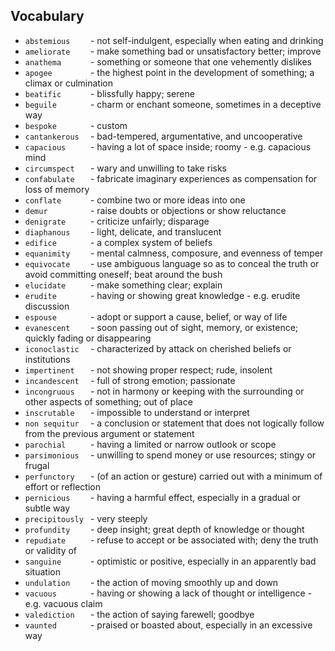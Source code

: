 ## Vocabulary


- `abstemious    ` - not self-indulgent, especially when eating and drinking
- `ameliorate    ` - make something bad or unsatisfactory better; improve
- `anathema      ` - something or someone that one vehemently dislikes
- `apogee        ` - the highest point in the development of something; a climax or culmination
- `beatific      ` - blissfully happy; serene
- `beguile       ` - charm or enchant someone, sometimes in a deceptive way
- `bespoke       ` - custom
- `cantankerous  ` - bad-tempered, argumentative, and uncooperative
- `capacious     ` - having a lot of space inside; roomy - e.g. capacious mind
- `circumspect   ` - wary and unwilling to take risks
- `confabulate   ` - fabricate imaginary experiences as compensation for loss of memory
- `conflate      ` - combine two or more ideas into one
- `demur         ` - raise doubts or objections or show reluctance
- `denigrate     ` - criticize unfairly; disparage
- `diaphanous    ` - light, delicate, and translucent
- `edifice       ` - a complex system of beliefs
- `equanimity    ` - mental calmness, composure, and evenness of temper
- `equivocate    ` - use ambiguous language so as to conceal the truth or avoid committing oneself; beat around the bush
- `elucidate     ` - make something clear; explain
- `erudite       ` - having or showing great knowledge - e.g. erudite discussion
- `espouse       ` - adopt or support a cause, belief, or way of life
- `evanescent    ` - soon passing out of sight, memory, or existence; quickly fading or disappearing
- `iconoclastic  ` - characterized by attack on cherished beliefs or institutions
- `impertinent   ` - not showing proper respect; rude, insolent
- `incandescent  ` - full of strong emotion; passionate
- `incongruous   ` - not in harmony or keeping with the surrounding or other aspects of something; out of place
- `inscrutable   ` - impossible to understand or interpret
- `non sequitur  ` - a conclusion or statement that does not logically follow from the previous argument or statement
- `parochial     ` - having a limited or narrow outlook or scope
- `parsimonious  ` - unwilling to spend money or use resources; stingy or frugal
- `perfunctory   ` - (of an action or gesture) carried out with a minimum of effort or reflection
- `pernicious    ` - having a harmful effect, especially in a gradual or subtle way
- `precipitously ` - very steeply
- `profundity    ` - deep insight; great depth of knowledge or thought
- `repudiate     ` - refuse to accept or be associated with; deny the truth or validity of
- `sanguine      ` - optimistic or positive, especially in an apparently bad situation
- `undulation    ` - the action of moving smoothly up and down
- `vacuous       ` - having or showing a lack of thought or intelligence - e.g. vacuous claim
- `valediction   ` - the action of saying farewell; goodbye
- `vaunted       ` - praised or boasted about, especially in an excessive way
